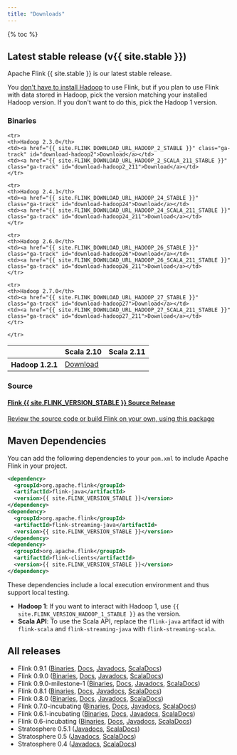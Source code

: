```yaml
---
title: "Downloads"
---
```


<script type="text/javascript">
$( document ).ready(function() {
  // Handler for .ready() called.
  $('.ga-track').click( function () {
    console.log("tracking " + $(this).attr('id'))
    // we just use the element id for tracking with google analytics
    ga('send', 'event', 'button', 'click', $(this).attr('id'));
  });

});
</script>

{% toc %}

## Latest stable release (v{{ site.stable }})

Apache Flink {{ site.stable }} is our latest stable release.

You
[don't have to install Hadoop](faq.html#do-i-have-to-install-apache-hadoop-to-use-flink)
to use Flink, but if you plan to use Flink with data stored in Hadoop, pick the
version matching your installed Hadoop version. If you don't want to do this,
pick the Hadoop 1 version.

### Binaries

<table class="table table-striped">
<thead>
    <tr>
    <th></th> <th>Scala 2.10</th> <th>Scala 2.11</th>
    </tr>
</thead>
<tbody>
    <tr>
    <th>Hadoop 1.2.1</th>
    <td><a href="{{ site.FLINK_DOWNLOAD_URL_HADOOP_1_STABLE }}" class="ga-track" id="download-hadoop1">Download</a></td>
    <td></td>
    </tr>

    <tr>
    <th>Hadoop 2.3.0</th>
    <td><a href="{{ site.FLINK_DOWNLOAD_URL_HADOOP_2_STABLE }}" class="ga-track" id="download-hadoop2">Download</a></td>
    <td><a href="{{ site.FLINK_DOWNLOAD_URL_HADOOP_2_SCALA_211_STABLE }}" class="ga-track" id="download-hadoop2_211">Download</a></td>
    </tr>

    <tr>
    <th>Hadoop 2.4.1</th>
    <td><a href="{{ site.FLINK_DOWNLOAD_URL_HADOOP_24_STABLE }}" class="ga-track" id="download-hadoop24">Download</a></td>
    <td><a href="{{ site.FLINK_DOWNLOAD_URL_HADOOP_24_SCALA_211_STABLE }}" class="ga-track" id="download-hadoop24_211">Download</a></td>
    </tr>

    <tr>
    <th>Hadoop 2.6.0</th>
    <td><a href="{{ site.FLINK_DOWNLOAD_URL_HADOOP_26_STABLE }}" class="ga-track" id="download-hadoop26">Download</a></td>
    <td><a href="{{ site.FLINK_DOWNLOAD_URL_HADOOP_26_SCALA_211_STABLE }}" class="ga-track" id="download-hadoop26_211">Download</a></td>
    </tr>

    <tr>
    <th>Hadoop 2.7.0</th>
    <td><a href="{{ site.FLINK_DOWNLOAD_URL_HADOOP_27_STABLE }}" class="ga-track" id="download-hadoop27">Download</a></td>
    <td><a href="{{ site.FLINK_DOWNLOAD_URL_HADOOP_27_SCALA_211_STABLE }}" class="ga-track" id="download-hadoop27_211">Download</a></td>
    </tr>

    </tr>
</tbody>
</table>

### Source

<div class="list-group">
  <!-- Source -->
  <a href="{{ site.FLINK_DOWNLOAD_URL_SOURCE }}" class="list-group-item ga-track" id="download-source">
    <h4><span class="glyphicon glyphicon-download" aria-hidden="true"></span> <strong>Flink {{ site.FLINK_VERSION_STABLE }}</strong> Source Release</h4>
    <p>Review the source code or build Flink on your own, using this package</p>
  </a>
</div>

## Maven Dependencies

You can add the following dependencies to your `pom.xml` to include Apache Flink in your project.

```xml
<dependency>
  <groupId>org.apache.flink</groupId>
  <artifactId>flink-java</artifactId>
  <version>{{ site.FLINK_VERSION_STABLE }}</version>
</dependency>
<dependency>
  <groupId>org.apache.flink</groupId>
  <artifactId>flink-streaming-java</artifactId>
  <version>{{ site.FLINK_VERSION_STABLE }}</version>
</dependency>
<dependency>
  <groupId>org.apache.flink</groupId>
  <artifactId>flink-clients</artifactId>
  <version>{{ site.FLINK_VERSION_STABLE }}</version>
</dependency>
```

These dependencies include a local execution environment and thus support local testing.

- **Hadoop 1**: If you want to interact with Hadoop 1, use `{{ site.FLINK_VERSION_HADOOP_1_STABLE }}` as the version.
- **Scala API**: To use the Scala API, replace the `flink-java` artifact id with `flink-scala` and `flink-streaming-java` with `flink-streaming-scala`.

## All releases

- Flink 0.9.1 ([Binaries](http://archive.apache.org/dist/flink/flink-0.9.1/), [Docs]({{site.DOCS_BASE_URL}}flink-docs-release-0.9/), [Javadocs]({{site.DOCS_BASE_URL}}flink-docs-release-0.9/api/java), [ScalaDocs]({{site.DOCS_BASE_URL}}flink-docs-release-0.9/api/scala/index.html))
- Flink 0.9.0 ([Binaries](http://archive.apache.org/dist/flink/flink-0.9.0/), [Docs]({{site.DOCS_BASE_URL}}flink-docs-release-0.9/), [Javadocs]({{site.DOCS_BASE_URL}}flink-docs-release-0.9/api/java), [ScalaDocs]({{site.DOCS_BASE_URL}}flink-docs-release-0.9/api/scala/index.html))
- Flink 0.9.0-milestone-1 ([Binaries](http://archive.apache.org/dist/flink/flink-0.9.0-milestone-1/), [Docs]({{site.DOCS_BASE_URL}}flink-docs-release-0.9/), [Javadocs]({{site.DOCS_BASE_URL}}flink-docs-release-0.9/api/java), [ScalaDocs]({{site.DOCS_BASE_URL}}flink-docs-release-0.9/api/scala/index.html))
- Flink 0.8.1 ([Binaries](http://archive.apache.org/dist/flink/flink-0.8.1/), [Docs]({{site.DOCS_BASE_URL}}flink-docs-release-0.8.1/), [Javadocs]({{site.DOCS_BASE_URL}}flink-docs-release-0.8.1/api/java), [ScalaDocs]({{site.DOCS_BASE_URL}}flink-docs-release-0.8.1/api/scala/index.html))
- Flink 0.8.0 ([Binaries](http://archive.apache.org/dist/flink/flink-0.8.0/), [Docs]({{site.DOCS_BASE_URL}}flink-docs-release-0.8.0/), [Javadocs]({{site.DOCS_BASE_URL}}flink-docs-release-0.8.0/api/java), [ScalaDocs]({{site.DOCS_BASE_URL}}flink-docs-release-0.8.0/api/scala/index.html))
- Flink 0.7.0-incubating ([Binaries](http://archive.apache.org/dist/incubator/flink/flink-0.7.0-incubating/), [Docs]({{site.DOCS_BASE_URL}}flink-docs-release-0.7/), [Javadocs]({{site.DOCS_BASE_URL}}flink-docs-release-0.7/api/java), [ScalaDocs]({{site.DOCS_BASE_URL}}flink-docs-release-0.7/api/scala/index.html))
- Flink 0.6.1-incubating ([Binaries](http://archive.apache.org/dist/incubator/flink/flink-0.6.1-incubating/), [Docs]({{site.DOCS_BASE_URL}}flink-docs-release-0.6.1/), [Javadocs]({{site.DOCS_BASE_URL}}flink-docs-release-0.6.1/api/java), [ScalaDocs]({{site.DOCS_BASE_URL}}flink-docs-release-0.6.1/api/scala/index.html))
- Flink 0.6-incubating ([Binaries](http://archive.apache.org/dist/incubator/flink/), [Docs]({{site.DOCS_BASE_URL}}flink-docs-release-0.6/), [Javadocs]({{site.DOCS_BASE_URL}}flink-docs-release-0.6/api/java), [ScalaDocs]({{site.DOCS_BASE_URL}}flink-docs-release-0.6/api/scala/index.html))
- Stratosphere 0.5.1 ([Javadocs]({{site.DOCS_BASE_URL}}flink-docs-release-0.5.1/api/java), [ScalaDocs]({{site.DOCS_BASE_URL}}flink-docs-release-0.5.1/api/scala/index.html))
- Stratosphere 0.5 ([Javadocs]({{site.DOCS_BASE_URL}}flink-docs-release-0.5/api/java), [ScalaDocs]({{site.DOCS_BASE_URL}}flink-docs-release-0.5/api/scala/index.html))
- Stratosphere 0.4 ([Javadocs]({{site.DOCS_BASE_URL}}flink-docs-release-0.4/api/java), [ScalaDocs]({{site.DOCS_BASE_URL}}flink-docs-release-0.4/api/scala/index.html))
